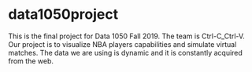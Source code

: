 # data1050project
This is the final project for Data 1050 Fall 2019. The team is Ctrl-C_Ctrl-V. Our project is to visualize NBA players capabilities and simulate virtual matches. The data we are using is dynamic and it is constantly acquired from the web.
